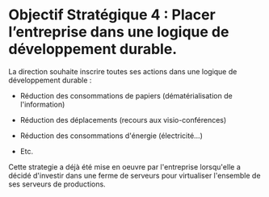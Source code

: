 # Objectif Stratégique 4 : Placer l’entreprise dans une logique de développement durable.

La direction souhaite inscrire toutes ses actions dans une logique de
développement durable :

-   Réduction des consommations de papiers (dématérialisation de
    l'information)

-   Réduction des déplacements (recours aux visio-conférences)

-   Réduction des consommations d'énergie (électricité…)

-   Etc.

Cette strategie a déjà été mise en oeuvre par l'entreprise lorsqu'elle a décidé d'investir dans une ferme de serveurs pour virtualiser l'ensemble de ses serveurs de productions.